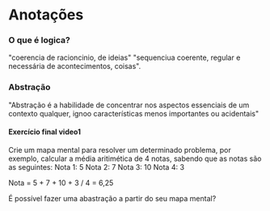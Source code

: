 # Anotações
### O que é logica?
"coerencia de racioncinio, de ideias"
"sequenciua coerente, regular e necessária de acontecimentos, coisas".

### Abstração
"Abstração é a habilidade de concentrar nos aspectos essenciais de um contexto 
qualquer, ignoo características menos importantes ou acidentais"

#### Exercício final video1
Crie um mapa mental para resolver um determinado problema, por exemplo, calcular 
a média aritimética de 4 notas, sabendo que as notas são as seguintes:
Nota 1: 5
Nota 2: 7
Nota 3: 10
Nota 4: 3

Nota = 5 + 7 + 10 + 3 / 4 = 6,25

É possível fazer uma abastração a partir do seu mapa mental?

